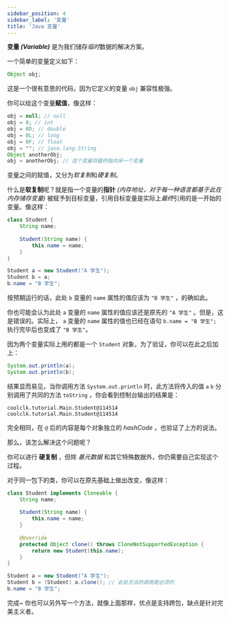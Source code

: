 ```yaml
---
sidebar_position: 4
sidebar_label: '变量'
title: 'Java 变量'
---
```


**变量 *(Variable)*** 是为我们储存*临时*数据的解决方案。

一个简单的变量定义如下：

```java
Object obj;
```

这是一个很有意思的代码，因为它定义的变量 ```obj``` 兼容性极强。

你可以给这个变量**赋值**，像这样：

```java
obj = null; // null
obj = 0; // int
obj = 0D; // double
obj = 0L; // long
obj = 0F; // float
obj = ""; // java.lang.String
Object anotherObj;
obj = anotherObj; // 这个变量将最终指向另一个变量
```

变量之间的赋值，又分为*软复制*和*硬复制*。

什么是**软复制**呢？就是指一个变量的**指针** *(内存地址，对于每一种语言都基于此在内存储存变量)* 被赋予到目标变量，引用目标变量是实际上*最终*引用的是一开始的变量。像这样：

```java
class Student {
    String name;
    
    Student(String name) {
        this.name = name;
    }
}

Student a = new Student("A 学生");
Student b = a;
b.name = "B 学生";
```

按预期运行的话，此处 ```b``` 变量的 ```name``` 属性的值应该为 ```"B 学生"``` ，的确如此。

你也可能会认为此处 ```a``` 变量的 ```name``` 属性的值应该还是原先的 ```"A 学生"``` 。但是，这是错误的。实际上， ```a``` 变量的 ```name``` 属性的值也已经在语句 ```b.name = "B 学生";``` 执行完毕后也变成了 ```"B 学生"```。

因为两个变量实际上用的都是一个 ```Student``` 对象，为了验证，你可以在此之后加上：

```java
System.out.println(a);
System.out.println(b);
```

结果显而易见，当你调用方法 ```System.out.println``` 时，此方法将传入的值 ```a``` ```b``` 分别调用了共同的方法 ```toString``` ，你会看到控制台输出的结果是：

```
coolclk.tutorial.Main.Student@114514
coolclk.tutorial.Main.Student@114514
```

完全相同，在 `@` 后的内容是每个对象独立的 *hashCode* ，也验证了上方的说法。

那么，该怎么解决这个问题呢？

你可以进行 **硬复制** ，但除 *基元数据* 和其它特殊数据外，你仍需要自己实现这个过程。

对于同一包下的类，你可以在原先基础上做出改变，像这样：

```java
class Student implements Cloneable {
    String name;
    
    Student(String name) {
        this.name = name;
    }
    
    @Override
    protected Object clone() throws CloneNotSupportedException {
        return new Student(this.name);
    }
}

Student a = new Student("A 学生");
Student b = (Student) a.clone(); // 此处方法的调用是必须的
b.name = "B 学生";
```

完成~ 你也可以另外写一个方法，就像上面那样，优点是支持跨包，缺点是针对完美主义者。